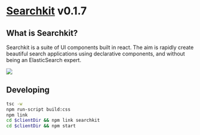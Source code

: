 # [Searchkit](https://searchkit.co/ "Searchkit") v0.1.7

## What is Searchkit?
Searchkit is a suite of UI components built in react. The aim is rapidly create beautiful search applications using declarative components, and without being an ElasticSearch expert.

<img src="./docs/assets/code.png"/>

## Developing 

```sh
tsc -w
npm run-script build:css
npm link
cd $clientDir && npm link searchkit
cd $clientDir && npm start
```
